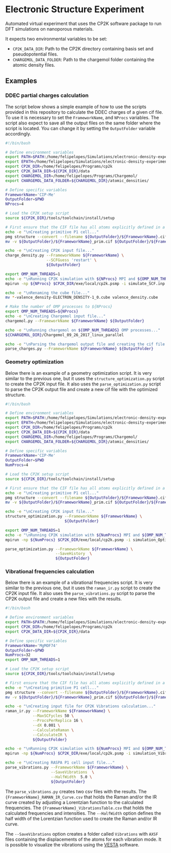 # Electronic Structure Experiment

Automated virtual experiment that uses the CP2K software package to run DFT simulations on nanoporous materials.

It expects two environmental variables to be set:

- `CP2K_DATA_DIR`: Path to the CP2K directory containing basis set and pseudopotential files.
- `CHARGEMOL_DATA_FOLDER`: Path to the chargemol folder containing the atomic density files.

## Examples

### DDEC partial charges calculation

The script below shows a simple example of how to use the scripts provided in this repository to calculate the DDEC charges of a given cif file. To use it is necessary to set the `FrameworkName`, and `NProcs` variables. The script also expect to save all the output files on the same folder where the script is located. You can change it by setting the `OutputFolder` variable accordingly.

```bash
#!/bin/bash

# Define environment variables
export PATH=$PATH:/home/felipelopes/Simulations/electronic-density-experiment/bin/
export EPATH=/home/felipelopes/Simulations/electronic-density-experiment/bin/
export CP2K_DIR=/home/felipelopes/Programs/cp2k
export CP2K_DATA_DIR=${CP2K_DIR}/data
export CHARGEMOL_DIR=/home/felipelopes/Programs/Chargemol/
export CHARGEMOL_DATA_FOLDER=${CHARGEMOL_DIR}/atomic_densities/

# Define specific variables
FrameworkName='CIP-Me'
OutputFolder=$PWD
NProcs=4

# Load the CP2K setup script
source ${CP2K_DIR}/tools/toolchain/install/setup

# First ensure that the CIF file has all atoms explicitly defined in a P1 cell
echo -e "\nCreating primitive P1 cell..."
pmg structure --convert --filename ${OutputFolder}/${FrameworkName}.cif ${OutputFolder}/${FrameworkName}_prim.cif
mv -v ${OutputFolder}/${FrameworkName}_prim.cif ${OutputFolder}/${FrameworkName}.cif

echo -e "\nCreating CP2K input file..."
charge_density.py --FrameworkName ${FrameworkName} \
                  --SCFGuess 'restart' \
                  ${OutputFolder}

export OMP_NUM_THREADS=1
echo -e "\nRunning CP2K simulation with ${NProcs} MPI and ${OMP_NUM_THREADS} OMP process..."
mpirun -np ${NProcs} $CP2K_DIR/exe/local/cp2k.psmp -i simulate_SCF.inp -o simulate_SCF.out

echo -e "\nRenaming the cube file..."
mv *-valence_density-ELECTRON_DENSITY-1_0.cube valence_density.cube

# Make the number of OMP processes to ${NProcs}
export OMP_NUM_THREADS=${NProcs}
echo -e "\nCreating Chargemol input file..."
chargemol.py --FrameworkName ${FrameworkName} ${OutputFolder}

echo -e "\nRunning chargemol on ${OMP_NUM_THREADS} OMP processes..."
${CHARGEMOL_DIR}/Chargemol_09_26_2017_linux_parallel

echo -e "\nParsing the chargemol output file and creating the cif file with the DDEC charges..."
parse_charges.py --FrameworkName ${FrameworkName} ${OutputFolder}
```

### Geometry optimization

Below there is an example of a geometry optimization script. It is very similar to the previous one, but it uses the `structure_optimization.py` script to create the CP2K input file. It also uses the `parse_optimization.py` script to parse the CP2K output file and create a new cif file with the optimized structure.

```bash
#!/bin/bash

# Define environment variables
export PATH=$PATH:/home/felipelopes/Simulations/electronic-density-experiment/bin/
export EPATH=/home/felipelopes/Simulations/electronic-density-experiment/bin/
export CP2K_DIR=/home/felipelopes/Programs/cp2k
export CP2K_DATA_DIR=${CP2K_DIR}/data
export CHARGEMOL_DIR=/home/felipelopes/Programs/Chargemol/
export CHARGEMOL_DATA_FOLDER=${CHARGEMOL_DIR}/atomic_densities/

# Define specific variables
FrameworkName='CIP-Me'
OutputFolder=$PWD
NumProcs=4

# Load the CP2K setup script
source ${CP2K_DIR}/tools/toolchain/install/setup

# First ensure that the CIF file has all atoms explicitly defined in a P1 cell
echo -e "\nCreating primitive P1 cell..."
pmg structure --convert --filename ${OutputFolder}/${FrameworkName}.cif ${OutputFolder}/${FrameworkName}_prim.cif
mv -v ${OutputFolder}/${FrameworkName}_prim.cif ${OutputFolder}/${FrameworkName}.cif

echo -e "\nCreating CP2K input file..."
structure_optimization.py --FrameworkName ${FrameworkName} \
                          ${OutputFolder}

export OMP_NUM_THREADS=1
echo -e "\nRunning CP2K simulation with ${NumProcs} MPI and ${OMP_NUM_THREADS} OMP process..."
mpirun -np ${NumProcs} $CP2K_DIR/exe/local/cp2k.psmp -i simulation_Optimization.inp -o simulation_Optimization.out

parse_optimization.py --FrameworkName ${FrameworkName} \
                      --SaveHistory  \
                      ${OutputFolder}
```

### Vibrational frequencies calculation

Below there is an example of a vibrational frequencies script. It is very similar to the previous one, but it uses the `raman_ir.py` script to create the CP2K input file. It also uses the `parse_vibrations.py` script to parse the CP2K output file and create a new files with the results.

```bash
#!/bin/bash

# Define environment variables
export PATH=$PATH:/home/felipelopes/Simulations/electronic-density-experiment/bin/
export CP2K_DIR=/home/felipelopes/Programs/cp2k
export CP2K_DATA_DIR=${CP2K_DIR}/data

# Define specific variables
FrameworkName='MgMOF74'
OutputFolder=$PWD
NumProcs=32
export OMP_NUM_THREADS=1

# Load the CP2K setup script
source ${CP2K_DIR}/tools/toolchain/install/setup

# First ensure that the CIF file has all atoms explicitly defined in a P1 cell
echo -e "\nCreating primitive P1 cell..."
pmg structure --convert --filename ${OutputFolder}/${FrameworkName}.cif ${OutputFolder}/${FrameworkName}_prim.cif
mv -v ${OutputFolder}/${FrameworkName}_prim.cif ${OutputFolder}/${FrameworkName}.cif

echo -e "\nCreating input file for CP2K Vibrations calculation..."
raman_ir.py --FrameworkName ${FrameworkName} \
            --MaxSCFycles 50 \
            --ProcsPerReplica 16 \
            --dX 0.001 \
            --CalculateRaman \
            --CalculateIR \
            ${OutputFolder}

echo -e "\nRunning CP2K simulation with ${NumProcs} MPI and ${OMP_NUM_THREADS} OMP process..."
mpirun -np ${NumProcs} $CP2K_DIR/exe/local/cp2k.psmp -i simulation_Vibrations.inp -o simulation_Vibrations.out

echo -e "\nCreating RASPA P1 cell input file..."
parse_vibrations.py --FrameworkName ${FrameworkName} \
                    --SaveVibrations  \
                    --HalfWidth  5.0 \
                    ${OutputFolder}
```

The `parse_vibrations.py` creates two csv files with the results. The `{FrameworkName}_RAMAN_IR_Curve.csv` that holds the Raman and/or the IR curve created by adjusting a Lorentzian function to the calculated frequencies. The `{FrameworkName}_VibrationsTable.csv` that holds the calculated frequencies and intensities. The `--HalfWidth` option defines the half width of the Lorentzian function used to create the Raman and/or IR curve.

The `--SaveVibrations` option creates a folder called `Vibrations` with `AXSF` files containing the displacements of the atoms for each vibration mode. It is possible to visualize the vibrations using the [VESTA](https://jp-minerals.org/vesta/en/) software.
